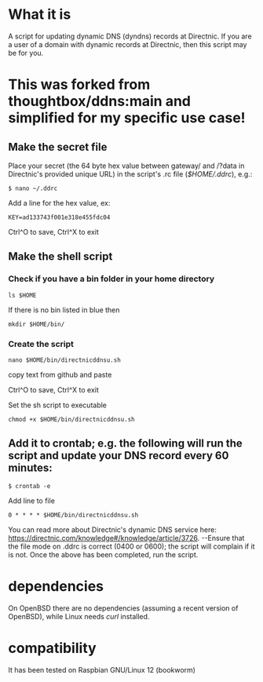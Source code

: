 # What it is
A script for updating dynamic DNS (dyndns) records at Directnic. If you are a user of a domain with dynamic records at Directnic, then this script may be for you.

# This was forked from thoughtbox/ddns:main and simplified for my specific use case!

## Make the secret file
Place your secret (the 64 byte hex value between gateway/ and /?data in Directnic's provided unique URL) in the script's .rc file (_$HOME/.ddrc_), e.g.:
```
$ nano ~/.ddrc
```
Add a line for the hex value, ex:
```
KEY=ad133743f001e318e455fdc04
```
Ctrl^O to save, Ctrl^X to exit


## Make the shell script
### Check if you have a bin folder in your home directory
```
ls $HOME
```
If there is no bin listed in blue then 
```
mkdir $HOME/bin/
```

### Create the script
```
nano $HOME/bin/directnicddnsu.sh
```
copy text from github and paste

Ctrl^O to save, Ctrl^X to exit

Set the sh script to executable
```
chmod +x $HOME/bin/directnicddnsu.sh
```


## Add it to crontab; e.g. the following will run the script and update your DNS record every 60 minutes:
```
$ crontab -e
```
Add line to file
```
0 * * * * $HOME/bin/directnicddnsu.sh
```

You can read more about Directnic's dynamic DNS service here: https://directnic.com/knowledge#/knowledge/article/3726.
--Ensure that the file mode on .ddrc is correct (0400 or 0600); the script will complain if it is not. Once the above has been completed, run the script.



# dependencies
On OpenBSD there are no dependencies (assuming a recent version of OpenBSD), while Linux needs _curl_ installed.

# compatibility
It has been tested on Raspbian GNU/Linux 12 (bookworm)
